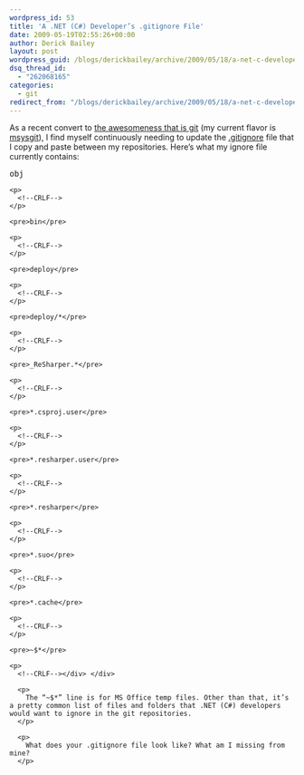 ```yaml
---
wordpress_id: 53
title: 'A .NET (C#) Developer’s .gitignore File'
date: 2009-05-19T02:55:26+00:00
author: Derick Bailey
layout: post
wordpress_guid: /blogs/derickbailey/archive/2009/05/18/a-net-c-developer-s-gitignore-file.aspx
dsq_thread_id:
  - "262068165"
categories:
  - git
redirect_from: "/blogs/derickbailey/archive/2009/05/18/a-net-c-developer-s-gitignore-file.aspx/"
---
```

As a recent convert to [the awesomeness that is git](http://git-scm.com/) (my current flavor is [msysgit](http://code.google.com/p/msysgit/)), I find myself continuously needing to update the [.gitignore](http://www.kernel.org/pub/software/scm/git/docs/gitignore.html) file that I copy and paste between my repositories. Here’s what my ignore file currently contains:

<div>
  <div>
    <pre>obj</pre>
    
    <p>
      <!--CRLF-->
    </p>
    
    <pre>bin</pre>
    
    <p>
      <!--CRLF-->
    </p>
    
    <pre>deploy</pre>
    
    <p>
      <!--CRLF-->
    </p>
    
    <pre>deploy/*</pre>
    
    <p>
      <!--CRLF-->
    </p>
    
    <pre>_ReSharper.*</pre>
    
    <p>
      <!--CRLF-->
    </p>
    
    <pre>*.csproj.user</pre>
    
    <p>
      <!--CRLF-->
    </p>
    
    <pre>*.resharper.user</pre>
    
    <p>
      <!--CRLF-->
    </p>
    
    <pre>*.resharper</pre>
    
    <p>
      <!--CRLF-->
    </p>
    
    <pre>*.suo</pre>
    
    <p>
      <!--CRLF-->
    </p>
    
    <pre>*.cache</pre>
    
    <p>
      <!--CRLF-->
    </p>
    
    <pre>~$*</pre>
    
    <p>
      <!--CRLF--></div> </div> 
      
      <p>
        The “~$*” line is for MS Office temp files. Other than that, it’s a pretty common list of files and folders that .NET (C#) developers would want to ignore in the git repositories.
      </p>
      
      <p>
        What does your .gitignore file look like? What am I missing from mine?
      </p>